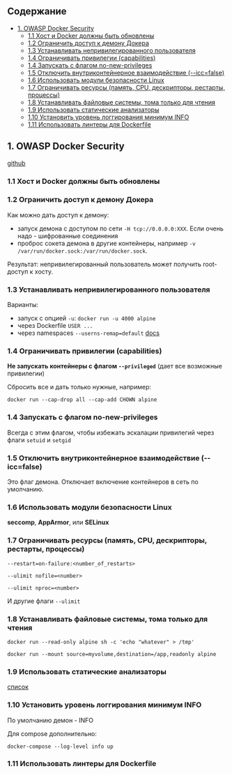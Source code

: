 ## Содержание

<!-- MarkdownTOC autolink="true" uri_encoding="false" levels="2,3" -->

- [1. OWASP Docker Security](#1-owasp-docker-security)
  - [1.1 Хост и Docker должны быть обновлены](#11-Хост-и-docker-должны-быть-обновлены)
  - [1.2 Ограничить доступ к демону Докера](#12-Ограничить-доступ-к-демону-Докера)
  - [1.3 Устанавливать непривилегированного пользователя](#13-Устанавливать-непривилегированного-пользователя)
  - [1.4 Ограничивать привилегии \(capabilities\)](#14-Ограничивать-привилегии-capabilities)
  - [1.4 Запускать с флагом no-new-privileges](#14-Запускать-с-флагом-no-new-privileges)
  - [1.5 Отключить внутриконтейнерное взаимодействие \(--icc=false\)](#15-Отключить-внутриконтейнерное-взаимодействие---iccfalse)
  - [1.6 Использовать модули безопасности Linux](#16-Использовать-модули-безопасности-linux)
  - [1.7 Ограничивать ресурсы \(память, CPU, дескрипторы, рестарты, процессы\)](#17-Ограничивать-ресурсы-память-cpu-дескрипторы-рестарты-процессы)
  - [1.8 Устанавливать файловые системы, тома только для чтения](#18-Устанавливать-файловые-системы-тома-только-для-чтения)
  - [1.9 Использовать статические анализаторы](#19-Использовать-статические-анализаторы)
  - [1.10 Установить уровень логгирования минимум INFO](#110-Установить-уровень-логгирования-минимум-info)
  - [1.11 Использовать линтеры для Dockerfile](#111-Использовать-линтеры-для-dockerfile)

<!-- /MarkdownTOC -->

## 1. OWASP Docker Security

[github](https://github.com/OWASP/CheatSheetSeries/blob/master/cheatsheets/Docker_Security_Cheat_Sheet.md)

### 1.1 Хост и Docker должны быть обновлены

### 1.2 Ограничить доступ к демону Докера

Как можно дать доступ к демону:

* запуск демона с доступом по сети `-H tcp://0.0.0.0:XXX`. Если очень надо - шифрованные соединения
* проброс сокета демона в другие контейнеры, например `-v /var/run/docker.sock:/var/run/docker.sock`.

Результат: непривилегированный пользователь может получить root-доступ к хосту.

### 1.3 Устанавливать непривилегированного пользователя

Варианты:

* запуск с опцией `-u`: `docker run -u 4000 alpine`
* через Dockerfile `USER ...`
* через namespaces `--userns-remap=default` [docs](https://docs.docker.com/engine/security/userns-remap/#enable-userns-remap-on-the-daemon)

### 1.4 Ограничивать привилегии (capabilities)

**Не запускать контейнеры с флагом `--privileged`** (дает все возможные привилегии)

Сбросить все и дать только нужные, например:

    docker run --cap-drop all --cap-add CHOWN alpine

### 1.4 Запускать с флагом no-new-privileges

Всегда с этим флагом, чтобы избежать эскалации привилегий через флаги `setuid` и `setgid`

### 1.5 Отключить внутриконтейнерное взаимодействие (--icc=false)

Это флаг демона. Отключает включение контейнеров в сеть по умолчанию.

### 1.6 Использовать модули безопасности Linux

**seccomp**, **AppArmor**, или **SELinux**

### 1.7 Ограничивать ресурсы (память, CPU, дескрипторы, рестарты, процессы)

    --restart=on-failure:<number_of_restarts>

    --ulimit nofile=<number>

    --ulimit nproc=<number>

И другие флаги `--ulimit`

### 1.8 Устанавливать файловые системы, тома только для чтения

    docker run --read-only alpine sh -c 'echo "whatever" > /tmp'

    docker run --mount source=myvolume,destination=/app,readonly alpine

### 1.9 Использовать статические анализаторы

[список](https://github.com/OWASP/CheatSheetSeries/blob/master/cheatsheets/Docker_Security_Cheat_Sheet.md#rule-9---use-static-analysis-tools)

### 1.10 Установить уровень логгирования минимум INFO

По умолчанию демон - INFO

Для compose дополнительно:

    docker-compose --log-level info up

### 1.11 Использовать линтеры для Dockerfile

